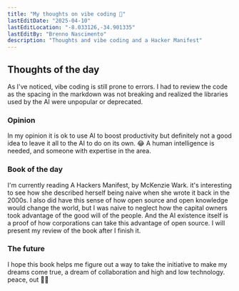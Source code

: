 ```yaml
---
title: "My thoughts on vibe coding 🤔"
lastEditDate: "2025-04-10"
lastEditLocation: "-8.033126,-34.901335"
lastEditBy: "Brenno Nascimento"
description: "Thoughts and vibe coding and a Hacker Manifest"
---
```


## Thoughts of the day

As I've noticed, vibe coding is still prone to errors. I had to review the code as the spacing in the markdown was not breaking and realized the libraries used by the AI were unpopular or deprecated.

### Opinion

In my opinion it is ok to use AI to boost productivity but definitely not a good idea to leave it all to the AI to do on its own. 😂 A human intelligence is needed, and someone with expertise in the area.

### Book of the day

I'm currently reading A Hackers Manifest, by McKenzie Wark. it's interesting to see how she described herself being naive when she wrote it back in the 2000s. I also did have this sense of how open source and open knowledge would change the world, but I was naive to neglect how the capital owners took advantage of the good will of the people. And the AI existence itself is a proof of how corporations can take this advantage of open source. I will present my review of the book after I finish it.

### The future

I hope this book helps me figure out a way to take the initiative to make my dreams come true, a dream of collaboration and high and low technology.
peace, out ✌🏽